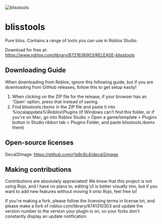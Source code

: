 ![blisstools](https://user-images.githubusercontent.com/56035537/152427370-ac6b41f4-3801-4f70-ad6e-155a0285eabf.png)

# blisstools
Pure bliss. Contains a range of tools you can use in Roblox Studio.

Download for free at: https://www.roblox.com/library/8721636903/RELEASE-blisstools

## Downloading Guide

When downloading from Roblox, ignore this following guide, but if you are downloading from GitHub releases, follow this to get setup easily!

1. When clicking on the ZIP file for the release, if your browser has an 'Open' option, press that instead of saving.
2. Find blisstools.rbxmx in the ZIP file and paste it into %localappdata%\Roblox\Plugins (if Windows can't find this folder, or if you're on Mac, go into Roblox Studio > Open a game/template > Plugins button in Studio ribbon tab > Plugins Folder, and paste blisstools.rbxmx there)

## Open-source licenses

Decal2Image: https://github.com/r1a9c8c4/decal2image

## Making contributions

Contributions are absolutely appreciated! We know that this project is not using Rojo, and I have no plans to, editing UI is better visually imo, but if you want to add new features without moving it onto Rojo, feel free to!

If you're making a fork, please follow the licensing terms in license.txt, and please make a fork of roblox.com/library/8741310303 and update the version number to the version your plugin is on, so your forks don't constantly display an update notification.